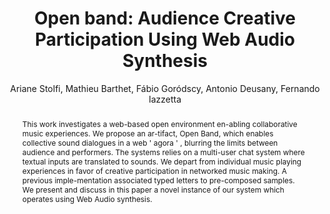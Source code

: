 --- 
  title: "Open band: Audience Creative Participation Using Web Audio Synthesis" 
  abstract: "This work investigates a web-based open environment en-abling collaborative music experiences. We propose an ar-tifact, Open Band, which enables collective sound dialogues in a web ' agora ' , blurring the limits between audience and performers. The systems relies on a multi-user chat system where textual inputs are translated to sounds. We depart from individual music playing experiences in favor of creative participation in networked music making. A previous imple-mentation associated typed letters to pre-composed samples. We present and discuss in this paper a novel instance of our system which operates using Web Audio synthesis." 
  address: "London" 
  author: "Ariane Stolfi, Mathieu Barthet, Fábio Goródscy, Antonio Deusany, Fernando Iazzetta" 
  booktitle: "Proceedings of the International Web Audio Conference" 
  editor: "Florian Thalmann, Sebastian Ewert" 
  month: "Proceedings of the International Web Audio Conference"
  pages: "" 
  publisher: "Queen Mary University of London" 
  series: "WAC '17"
  type: "Paper"  
  year: "2017" 
  id: "2017_11" 
  tags: year2017 
  pdflink: /_data/papers/pdf/2017/2017_11.pdf
  ISSN: 2663-5844
---